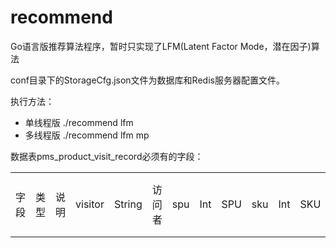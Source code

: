 # recommend
Go语言版推荐算法程序，暂时只实现了LFM(Latent Factor Mode，潜在因子)算法

conf目录下的StorageCfg.json文件为数据库和Redis服务器配置文件。

执行方法：
* 单线程版 ./recommend lfm
* 多线程版 ./recommend lfm mp

数据表pms_product_visit_record必须有的字段：
<table>
<tr>
  <td>字段</td><td>类型</td><td>说明</td>
  <td>visitor</td><td>String</td><td>访问者</td>
  <td>spu</td><td>Int</td><td>SPU</td>
  <td>sku</td><td>Int</td><td>SKU</td>
  <td>date</td><td>Date</td><td>访问日期</td>
  <td>weight</td><td>Int</td><td>操作权重</td>
  <td>click_num</td><td>Int</td><td>点击次数</td>
  <td>cart_num</td><td>Int</td><td>加购次数</td>
  <td>fav_num</td><td>Int</td><td>收藏次数</td>
  <td>order_num</td><td>Int</td><td>下单次数</td>
</tr>
</table>
